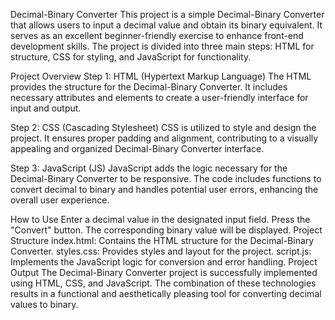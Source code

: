 Decimal-Binary Converter
This project is a simple Decimal-Binary Converter that allows users to input a decimal value and obtain its binary equivalent. It serves as an excellent beginner-friendly exercise to enhance front-end development skills. The project is divided into three main steps: HTML for structure, CSS for styling, and JavaScript for functionality.

Project Overview
Step 1: HTML (Hypertext Markup Language)
The HTML provides the structure for the Decimal-Binary Converter. It includes necessary attributes and elements to create a user-friendly interface for input and output.

Step 2: CSS (Cascading Stylesheet)
CSS is utilized to style and design the project. It ensures proper padding and alignment, contributing to a visually appealing and organized Decimal-Binary Converter interface.

Step 3: JavaScript (JS)
JavaScript adds the logic necessary for the Decimal-Binary Converter to be responsive. The code includes functions to convert decimal to binary and handles potential user errors, enhancing the overall user experience.

How to Use
Enter a decimal value in the designated input field.
Press the "Convert" button.
The corresponding binary value will be displayed.
Project Structure
index.html: Contains the HTML structure for the Decimal-Binary Converter.
styles.css: Provides styles and layout for the project.
script.js: Implements the JavaScript logic for conversion and error handling.
Project Output
The Decimal-Binary Converter project is successfully implemented using HTML, CSS, and JavaScript. The combination of these technologies results in a functional and aesthetically pleasing tool for converting decimal values to binary.
